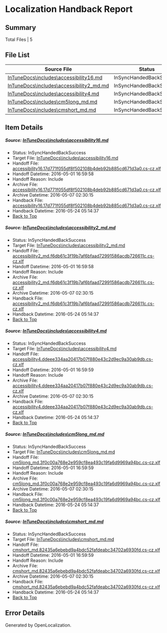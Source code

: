 # <a name='report-top'></a> Localization Handback Report

## Summary
 Total Files | 5

## File List
 Source File | Status | Details 
 ----------- | ------ | ------- 
 [InTuneDocs\includes\accessibility16.md](https://github.com/Microsoft/IntuneDocs-pr/blob/56ab8c21f7da490c3bf0d541c7026e2ed84926dd/InTuneDocs/includes/accessibility16.md) | InSyncHandedBackSuccess | [Details](#9052b406bb1f59ee9e9d493b21756da8ea385475551)
 [InTuneDocs\includes\accessibility2_md.md](https://github.com/Microsoft/IntuneDocs-pr/blob/56ab8c21f7da490c3bf0d541c7026e2ed84926dd/InTuneDocs/includes/accessibility2_md.md) | InSyncHandedBackSuccess | [Details](#43d7946bc8365fd4e638ecaa6c1548d2febaf06c557)
 [InTuneDocs\includes\accessibility4.md](https://github.com/Microsoft/IntuneDocs-pr/blob/56ab8c21f7da490c3bf0d541c7026e2ed84926dd/InTuneDocs/includes/accessibility4.md) | InSyncHandedBackSuccess | [Details](#5f5570d77261f22d8f4e391a5fb03feb99c8d8a0560)
 [InTuneDocs\includes\cm5long_md.md](https://github.com/Microsoft/IntuneDocs-pr/blob/56ab8c21f7da490c3bf0d541c7026e2ed84926dd/InTuneDocs/includes/cm5long_md.md) | InSyncHandedBackSuccess | [Details](#85880c99684adf143d786a2a492500c45e97d35b573)
 [InTuneDocs\includes\cmshort_md.md](https://github.com/Microsoft/IntuneDocs-pr/blob/56ab8c21f7da490c3bf0d541c7026e2ed84926dd/InTuneDocs/includes/cmshort_md.md) | InSyncHandedBackSuccess | [Details](#506d830e0cbc622ea3c0637656d5c60c9a6b38f8577)

## Item Details
##### <a name='9052b406bb1f59ee9e9d493b21756da8ea385475551'></a> Source: [InTuneDocs\includes\accessibility16.md](https://github.com/Microsoft/IntuneDocs-pr/blob/56ab8c21f7da490c3bf0d541c7026e2ed84926dd/InTuneDocs/includes/accessibility16.md)
* Status: InSyncHandedBackSuccess
* Target File: [InTuneDocs\includes\accessibility16.md](https://github.com/Microsoft/IntuneDocs-pr.cs-cz/blob/236891df9b4d3b0e9a7b0198cebb3e022f262be2/InTuneDocs/includes/accessibility16.md)
* Handoff File: [accessibility16.17d771f055df8f502108b4deb92b885cd671d3a0.cs-cz.xlf](https://github.com/Microsoft/EM.handoff/blob/20761fe2e3ce202147063e1b9653a99433ba6823/ol-handoff/Microsoft/IntuneDocs-pr.cs-cz/master/accessibility16.17d771f055df8f502108b4deb92b885cd671d3a0.cs-cz.xlf)
* Handoff Datetime: 2016-05-01 16:59:58
* Handoff Reason: Include
* Archive File: [accessibility16.17d771f055df8f502108b4deb92b885cd671d3a0.cs-cz.xlf](https://github.com/Microsoft/EM.handoff/blob/7905280ce6ac371572a3e487adfbe0a35ac510bc/ol-handoff/Microsoft/IntuneDocs-pr.cs-cz/master/archive/accessibility16.17d771f055df8f502108b4deb92b885cd671d3a0.cs-cz.xlf)
* Archive Datetime: 2016-05-07 02:30:15
* Handback File: [accessibility16.17d771f055df8f502108b4deb92b885cd671d3a0.cs-cz.xlf](https://github.com/Microsoft/EM.handback/blob/4e1d83f31a717004efcb3466428dc77750659fc9/ol-handback/Microsoft/IntuneDocs-pr.cs-cz/master/accessibility16.17d771f055df8f502108b4deb92b885cd671d3a0.cs-cz.xlf)
* Handback Datetime: 2016-05-24 05:14:37
* [Back to Top](#report-top)

##### <a name='43d7946bc8365fd4e638ecaa6c1548d2febaf06c557'></a> Source: [InTuneDocs\includes\accessibility2_md.md](https://github.com/Microsoft/IntuneDocs-pr/blob/56ab8c21f7da490c3bf0d541c7026e2ed84926dd/InTuneDocs/includes/accessibility2_md.md)
* Status: InSyncHandedBackSuccess
* Target File: [InTuneDocs\includes\accessibility2_md.md](https://github.com/Microsoft/IntuneDocs-pr.cs-cz/blob/236891df9b4d3b0e9a7b0198cebb3e022f262be2/InTuneDocs/includes/accessibility2_md.md)
* Handoff File: [accessibility2_md.f6db61c3f19b7af6bfaad72991586acdb726611c.cs-cz.xlf](https://github.com/Microsoft/EM.handoff/blob/20761fe2e3ce202147063e1b9653a99433ba6823/ol-handoff/Microsoft/IntuneDocs-pr.cs-cz/master/accessibility2_md.f6db61c3f19b7af6bfaad72991586acdb726611c.cs-cz.xlf)
* Handoff Datetime: 2016-05-01 16:59:58
* Handoff Reason: Include
* Archive File: [accessibility2_md.f6db61c3f19b7af6bfaad72991586acdb726611c.cs-cz.xlf](https://github.com/Microsoft/EM.handoff/blob/7905280ce6ac371572a3e487adfbe0a35ac510bc/ol-handoff/Microsoft/IntuneDocs-pr.cs-cz/master/archive/accessibility2_md.f6db61c3f19b7af6bfaad72991586acdb726611c.cs-cz.xlf)
* Archive Datetime: 2016-05-07 02:30:15
* Handback File: [accessibility2_md.f6db61c3f19b7af6bfaad72991586acdb726611c.cs-cz.xlf](https://github.com/Microsoft/EM.handback/blob/4e1d83f31a717004efcb3466428dc77750659fc9/ol-handback/Microsoft/IntuneDocs-pr.cs-cz/master/accessibility2_md.f6db61c3f19b7af6bfaad72991586acdb726611c.cs-cz.xlf)
* Handback Datetime: 2016-05-24 05:14:37
* [Back to Top](#report-top)

##### <a name='5f5570d77261f22d8f4e391a5fb03feb99c8d8a0560'></a> Source: [InTuneDocs\includes\accessibility4.md](https://github.com/Microsoft/IntuneDocs-pr/blob/56ab8c21f7da490c3bf0d541c7026e2ed84926dd/InTuneDocs/includes/accessibility4.md)
* Status: InSyncHandedBackSuccess
* Target File: [InTuneDocs\includes\accessibility4.md](https://github.com/Microsoft/IntuneDocs-pr.cs-cz/blob/236891df9b4d3b0e9a7b0198cebb3e022f262be2/InTuneDocs/includes/accessibility4.md)
* Handoff File: [accessibility4.ddeee334aa20417b07f880e43c2d9ec9a30ab9db.cs-cz.xlf](https://github.com/Microsoft/EM.handoff/blob/20761fe2e3ce202147063e1b9653a99433ba6823/ol-handoff/Microsoft/IntuneDocs-pr.cs-cz/master/accessibility4.ddeee334aa20417b07f880e43c2d9ec9a30ab9db.cs-cz.xlf)
* Handoff Datetime: 2016-05-01 16:59:59
* Handoff Reason: Include
* Archive File: [accessibility4.ddeee334aa20417b07f880e43c2d9ec9a30ab9db.cs-cz.xlf](https://github.com/Microsoft/EM.handoff/blob/7905280ce6ac371572a3e487adfbe0a35ac510bc/ol-handoff/Microsoft/IntuneDocs-pr.cs-cz/master/archive/accessibility4.ddeee334aa20417b07f880e43c2d9ec9a30ab9db.cs-cz.xlf)
* Archive Datetime: 2016-05-07 02:30:15
* Handback File: [accessibility4.ddeee334aa20417b07f880e43c2d9ec9a30ab9db.cs-cz.xlf](https://github.com/Microsoft/EM.handback/blob/4e1d83f31a717004efcb3466428dc77750659fc9/ol-handback/Microsoft/IntuneDocs-pr.cs-cz/master/accessibility4.ddeee334aa20417b07f880e43c2d9ec9a30ab9db.cs-cz.xlf)
* Handback Datetime: 2016-05-24 05:14:37
* [Back to Top](#report-top)

##### <a name='85880c99684adf143d786a2a492500c45e97d35b573'></a> Source: [InTuneDocs\includes\cm5long_md.md](https://github.com/Microsoft/IntuneDocs-pr/blob/56ab8c21f7da490c3bf0d541c7026e2ed84926dd/InTuneDocs/includes/cm5long_md.md)
* Status: InSyncHandedBackSuccess
* Target File: [InTuneDocs\includes\cm5long_md.md](https://github.com/Microsoft/IntuneDocs-pr.cs-cz/blob/236891df9b4d3b0e9a7b0198cebb3e022f262be2/InTuneDocs/includes/cm5long_md.md)
* Handoff File: [cm5long_md.3f0c00a768e2e959cf8ea493c19fa6d9969a94bc.cs-cz.xlf](https://github.com/Microsoft/EM.handoff/blob/20761fe2e3ce202147063e1b9653a99433ba6823/ol-handoff/Microsoft/IntuneDocs-pr.cs-cz/master/cm5long_md.3f0c00a768e2e959cf8ea493c19fa6d9969a94bc.cs-cz.xlf)
* Handoff Datetime: 2016-05-01 16:59:59
* Handoff Reason: Include
* Archive File: [cm5long_md.3f0c00a768e2e959cf8ea493c19fa6d9969a94bc.cs-cz.xlf](https://github.com/Microsoft/EM.handoff/blob/7905280ce6ac371572a3e487adfbe0a35ac510bc/ol-handoff/Microsoft/IntuneDocs-pr.cs-cz/master/archive/cm5long_md.3f0c00a768e2e959cf8ea493c19fa6d9969a94bc.cs-cz.xlf)
* Archive Datetime: 2016-05-07 02:30:15
* Handback File: [cm5long_md.3f0c00a768e2e959cf8ea493c19fa6d9969a94bc.cs-cz.xlf](https://github.com/Microsoft/EM.handback/blob/4e1d83f31a717004efcb3466428dc77750659fc9/ol-handback/Microsoft/IntuneDocs-pr.cs-cz/master/cm5long_md.3f0c00a768e2e959cf8ea493c19fa6d9969a94bc.cs-cz.xlf)
* Handback Datetime: 2016-05-24 05:14:37
* [Back to Top](#report-top)

##### <a name='506d830e0cbc622ea3c0637656d5c60c9a6b38f8577'></a> Source: [InTuneDocs\includes\cmshort_md.md](https://github.com/Microsoft/IntuneDocs-pr/blob/56ab8c21f7da490c3bf0d541c7026e2ed84926dd/InTuneDocs/includes/cmshort_md.md)
* Status: InSyncHandedBackSuccess
* Target File: [InTuneDocs\includes\cmshort_md.md](https://github.com/Microsoft/IntuneDocs-pr.cs-cz/blob/236891df9b4d3b0e9a7b0198cebb3e022f262be2/InTuneDocs/includes/cmshort_md.md)
* Handoff File: [cmshort_md.82435a6ebebd9a4bdc52fafdeabc34702a6930fd.cs-cz.xlf](https://github.com/Microsoft/EM.handoff/blob/20761fe2e3ce202147063e1b9653a99433ba6823/ol-handoff/Microsoft/IntuneDocs-pr.cs-cz/master/cmshort_md.82435a6ebebd9a4bdc52fafdeabc34702a6930fd.cs-cz.xlf)
* Handoff Datetime: 2016-05-01 16:59:59
* Handoff Reason: Include
* Archive File: [cmshort_md.82435a6ebebd9a4bdc52fafdeabc34702a6930fd.cs-cz.xlf](https://github.com/Microsoft/EM.handoff/blob/7905280ce6ac371572a3e487adfbe0a35ac510bc/ol-handoff/Microsoft/IntuneDocs-pr.cs-cz/master/archive/cmshort_md.82435a6ebebd9a4bdc52fafdeabc34702a6930fd.cs-cz.xlf)
* Archive Datetime: 2016-05-07 02:30:15
* Handback File: [cmshort_md.82435a6ebebd9a4bdc52fafdeabc34702a6930fd.cs-cz.xlf](https://github.com/Microsoft/EM.handback/blob/4e1d83f31a717004efcb3466428dc77750659fc9/ol-handback/Microsoft/IntuneDocs-pr.cs-cz/master/cmshort_md.82435a6ebebd9a4bdc52fafdeabc34702a6930fd.cs-cz.xlf)
* Handback Datetime: 2016-05-24 05:14:37
* [Back to Top](#report-top)


## Error Details

Generated by OpenLocalization.
